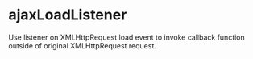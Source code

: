# ajaxLoadListener
Use listener on XMLHttpRequest load event to invoke callback function outside of original XMLHttpRequest request.
